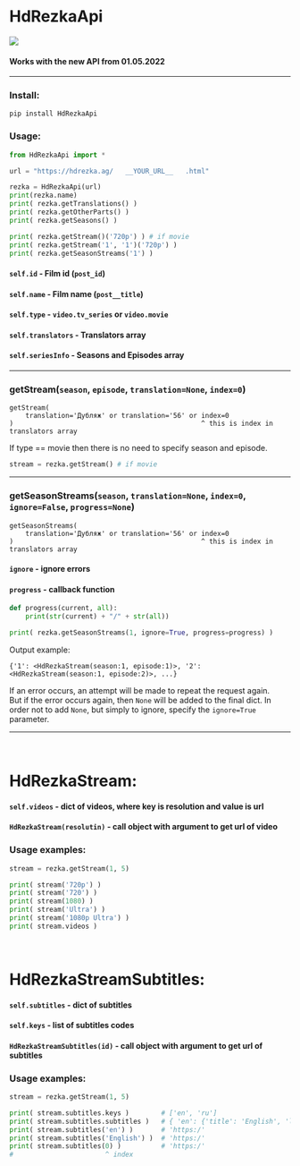 # HdRezkaApi

<img src="https://shields.io/badge/version-v5.0-blue">

#### Works with the new API from 01.05.2022

<hr>

### Install:
```
pip install HdRezkaApi
```

### Usage:

```python
from HdRezkaApi import *

url = "https://hdrezka.ag/   __YOUR_URL__   .html"

rezka = HdRezkaApi(url)
print(rezka.name)
print( rezka.getTranslations() )
print( rezka.getOtherParts() )
print( rezka.getSeasons() )

print( rezka.getStream()('720p') ) # if movie
print( rezka.getStream('1', '1')('720p') )
print( rezka.getSeasonStreams('1') )
```

#### `self.id` - Film id (`post_id`)
#### `self.name` - Film name (`post__title`)
#### `self.type` - `video.tv_series` or `video.movie`
#### `self.translators` - Translators array
#### `self.seriesInfo` - Seasons and Episodes array

<hr>

### getStream(`season`, `episode`, `translation=None`, `index=0`)
```
getStream(
    translation='Дубляж' or translation='56' or index=0
)                                               ^ this is index in translators array
```
If type == movie then there is no need to specify season and episode.
```python
stream = rezka.getStream() # if movie
```
<hr>

### getSeasonStreams(`season`, `translation=None`, `index=0`, `ignore=False`, `progress=None`)
```
getSeasonStreams(
    translation='Дубляж' or translation='56' or index=0
)                                               ^ this is index in translators array
```

#### `ignore` - ignore errors
#### `progress` - callback function

```python
def progress(current, all):
	print(str(current) + "/" + str(all))

print( rezka.getSeasonStreams(1, ignore=True, progress=progress) )
```

Output example:
```
{'1': <HdRezkaStream(season:1, episode:1)>, '2': <HdRezkaStream(season:1, episode:2)>, ...}
```

If an error occurs, an attempt will be made to repeat the request again.<br>
But if the error occurs again, then `None` will be added to the final dict. In order not to add `None`, but simply to ignore, specify the `ignore=True` parameter.

<hr>
<br>

# HdRezkaStream:
#### `self.videos` - dict of videos, where key is resolution and value is url
#### `HdRezkaStream(resolutin)` - call object with argument to get url of video

### Usage examples:

```python
stream = rezka.getStream(1, 5)

print( stream('720p') )
print( stream('720') )
print( stream(1080) )
print( stream('Ultra') )
print( stream('1080p Ultra') )
print( stream.videos )
```

<br>

# HdRezkaStreamSubtitles:
#### `self.subtitles` - dict of subtitles
#### `self.keys` - list of subtitles codes
#### `HdRezkaStreamSubtitles(id)` - call object with argument to get url of subtitles

### Usage examples:

```python
stream = rezka.getStream(1, 5)

print( stream.subtitles.keys )        # ['en', 'ru']
print( stream.subtitles.subtitles )   # { 'en': {'title': 'English', 'link': 'https:/'}, ...  }
print( stream.subtitles('en') )       # 'https:/'
print( stream.subtitles('English') )  # 'https:/'
print( stream.subtitles(0) )          # 'https:/'
#                       ^ index
```
